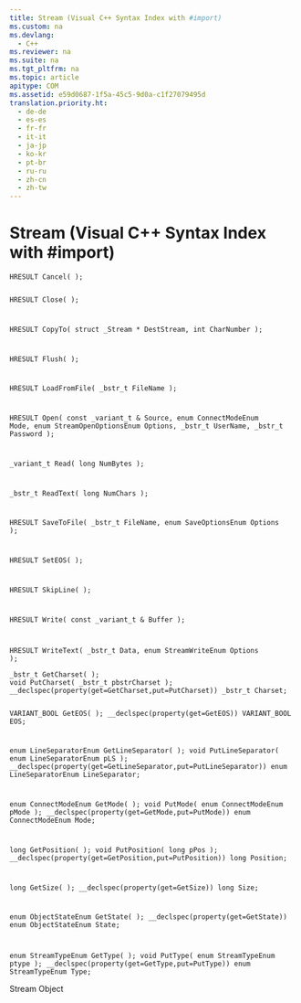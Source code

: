 ```yaml
---
title: Stream (Visual C++ Syntax Index with #import)
ms.custom: na
ms.devlang: 
  - C++
ms.reviewer: na
ms.suite: na
ms.tgt_pltfrm: na
ms.topic: article
apitype: COM
ms.assetid: e59d0687-1f5a-45c5-9d0a-c1f27079495d
translation.priority.ht: 
  - de-de
  - es-es
  - fr-fr
  - it-it
  - ja-jp
  - ko-kr
  - pt-br
  - ru-ru
  - zh-cn
  - zh-tw
---
```

# Stream (Visual C++ Syntax Index with #import)
<?xml version="1.0" encoding="utf-8"?>
<developerReferenceWithoutSyntaxDocument xmlns="http://ddue.schemas.microsoft.com/authoring/2003/5" xmlns:xlink="http://www.w3.org/1999/xlink" xmlns:xsi="http://www.w3.org/2001/XMLSchema-instance" xsi:schemaLocation="http://ddue.schemas.microsoft.com/authoring/2003/5 http://dduestorage.blob.core.windows.net/ddueschema/developer.xsd">
  <introduction />
  <section>
    <title>Methods</title>
    <content>
      <code>HRESULT Cancel( );

HRESULT Close( );

HRESULT CopyTo( struct _Stream * DestStream, int CharNumber );

HRESULT Flush( );

HRESULT LoadFromFile( _bstr_t FileName );

HRESULT Open( const _variant_t &amp; Source, enum
    ConnectModeEnum Mode, enum     StreamOpenOptionsEnum Options, _bstr_t
    UserName, _bstr_t Password );

_variant_t Read( long NumBytes );

_bstr_t ReadText( long NumChars );

HRESULT SaveToFile( _bstr_t FileName, enum SaveOptionsEnum
    Options );

HRESULT SetEOS( );

HRESULT SkipLine( );

HRESULT Write( const _variant_t &amp; Buffer );

HRESULT WriteText( _bstr_t Data, enum StreamWriteEnum
    Options );</code>
    </content>
  </section>
  <section>
    <title>Properties</title>
    <content>
      <code>_bstr_t GetCharset( );
void PutCharset( _bstr_t pbstrCharset );
__declspec(property(get=GetCharset,put=PutCharset)) _bstr_t Charset;

VARIANT_BOOL GetEOS( );
__declspec(property(get=GetEOS)) VARIANT_BOOL EOS;

enum LineSeparatorEnum GetLineSeparator( );
void PutLineSeparator( enum LineSeparatorEnum pLS );
__declspec(property(get=GetLineSeparator,put=PutLineSeparator)) enum
    LineSeparatorEnum LineSeparator;

enum ConnectModeEnum GetMode( );
void PutMode( enum ConnectModeEnum pMode );
__declspec(property(get=GetMode,put=PutMode)) enum ConnectModeEnum Mode;

long GetPosition( );
void PutPosition( long pPos );
__declspec(property(get=GetPosition,put=PutPosition)) long Position;

long GetSize( );
__declspec(property(get=GetSize)) long Size;

enum ObjectStateEnum GetState( );
__declspec(property(get=GetState)) enum ObjectStateEnum State;

enum StreamTypeEnum GetType( );
void PutType( enum StreamTypeEnum ptype );
__declspec(property(get=GetType,put=PutType)) enum StreamTypeEnum Type;</code>
    </content>
  </section>
  <relatedTopics>
<link xlink:href="0514531f-009d-4519-abc3-d727014a39f1">Stream Object</link>
</relatedTopics>
</developerReferenceWithoutSyntaxDocument>